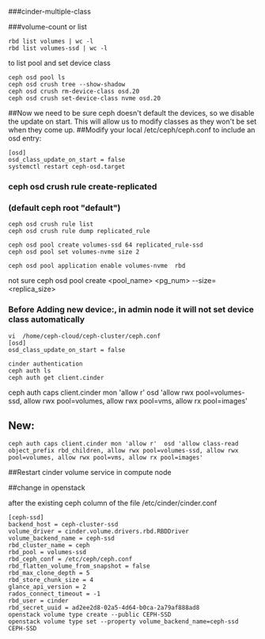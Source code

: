 ###cinder-multiple-class

###volume-count or list
~~~
rbd list volumes | wc -l
rbd list volumes-ssd | wc -l
~~~
to list pool and set device class
~~~
ceph osd pool ls
ceph osd crush tree --show-shadow
ceph osd crush rm-device-class osd.20
ceph osd crush set-device-class nvme osd.20
~~~
##Now we need to be sure ceph doesn't default the devices, so we disable the update on start. This will allow us to modify classes as they won't be set when they come up.
##Modify your local /etc/ceph/ceph.conf to include an osd entry:
~~~
[osd]
osd_class_update_on_start = false
systemctl restart ceph-osd.target
~~~
### ceph osd crush rule create-replicated <rule-name> <root> <failure-domain> <class>

### (default ceph root "default") ###
~~~
ceph osd crush rule list
ceph osd crush rule dump replicated_rule

ceph osd pool create volumes-ssd 64 replicated_rule-ssd
ceph osd pool set volumes-nvme size 2

ceph osd pool application enable volumes-nvme  rbd
~~~
not sure
ceph osd pool create <pool_name> <pg_num> --size=<replica_size>


### Before Adding new device:, in admin node it will not set device class automatically
~~~
vi  /home/ceph-cloud/ceph-cluster/ceph.conf
[osd]
osd_class_update_on_start = false

cinder authentication
ceph auth ls
ceph auth get client.cinder
~~~
ceph auth caps client.cinder mon 'allow r'  osd 'allow rwx pool=volumes-ssd, allow rwx pool=volumes, allow rwx pool=vms, allow rx pool=images'

## New:
~~~
ceph auth caps client.cinder mon 'allow r'  osd 'allow class-read object_prefix rbd_children, allow rwx pool=volumes-ssd, allow rwx pool=volumes, allow rwx pool=vms, allow rx pool=images'
~~~
##Restart cinder volume service in compute node

##change in openstack

after the existing ceph column of the file /etc/cinder/cinder.conf
~~~
[ceph-ssd]
backend_host = ceph-cluster-ssd
volume_driver = cinder.volume.drivers.rbd.RBDDriver
volume_backend_name = ceph-ssd
rbd_cluster_name = ceph
rbd_pool = volumes-ssd
rbd_ceph_conf = /etc/ceph/ceph.conf
rbd_flatten_volume_from_snapshot = false
rbd_max_clone_depth = 5
rbd_store_chunk_size = 4
glance_api_version = 2
rados_connect_timeout = -1
rbd_user = cinder
rbd_secret_uuid = ad2ee2d8-02a5-4d64-b0ca-2a79af888ad8
openstack volume type create --public CEPH-SSD
openstack volume type set --property volume_backend_name=ceph-ssd CEPH-SSD
~~~
